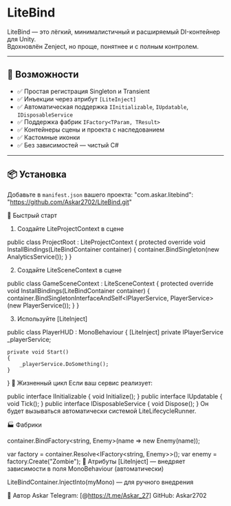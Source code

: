 # LiteBind

LiteBind — это лёгкий, минималистичный и расширяемый DI-контейнер для Unity.  
Вдохновлён Zenject, но проще, понятнее и с полным контролем.

---

## 🚀 Возможности

- ✅ Простая регистрация Singleton и Transient
- ✅ Инъекции через атрибут `[LiteInject]`
- ✅ Автоматическая поддержка `IInitializable`, `IUpdatable`, `IDisposableService`
- ✅ Поддержка фабрик `IFactory<TParam, TResult>`
- ✅ Контейнеры сцены и проекта с наследованием
- ✅ Кастомные иконки
- ✅ Без зависимостей — чистый C#

---

## 📦 Установка

Добавьте в `manifest.json` вашего проекта:
"com.askar.litebind": "https://github.com/Askar2702/LiteBind.git"


🧠 Быстрый старт
1. Создайте LiteProjectContext в сцене

public class ProjectRoot : LiteProjectContext
{
    protected override void InstallBindings(LiteBindContainer container)
    {
        container.BindSingleton<IAnalyticsService>(new AnalyticsService());
    }
}

2. Создайте LiteSceneContext в сцене

public class GameSceneContext : LiteSceneContext
{
    protected override void InstallBindings(LiteBindContainer container)
    {
        container.BindSingletonInterfaceAndSelf<IPlayerService, PlayerService>(new PlayerService());
    }
}

3. Используйте [LiteInject]

public class PlayerHUD : MonoBehaviour
{
    [LiteInject] private IPlayerService _playerService;

    private void Start()
    {
        _playerService.DoSomething();
    }
}
🧬 Жизненный цикл
Если ваш сервис реализует:

public interface IInitializable { void Initialize(); }
public interface IUpdatable { void Tick(); }
public interface IDisposableService { void Dispose(); }
Он будет вызываться автоматически системой LiteLifecycleRunner.

🏭 Фабрики

container.BindFactory<string, Enemy>(name => new Enemy(name));

var factory = container.Resolve<IFactory<string, Enemy>>();
var enemy = factory.Create("Zombie");
📛 Атрибуты
[LiteInject] — внедряет зависимости в поля MonoBehaviour (автоматически)

LiteBindContainer.InjectInto(myMono) — для ручного внедрения

🧰 Автор
Askar
Telegram: [@https://t.me/Askar_27]
GitHub: Askar2702

